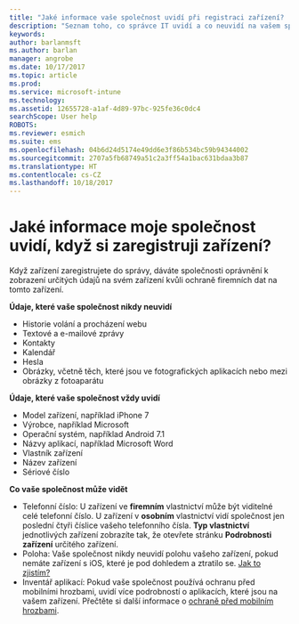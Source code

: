 ```yaml
---
title: "Jaké informace vaše společnost uvidí při registraci zařízení? | Dokumentace Microsoftu"
description: "Seznam toho, co správce IT uvidí a co neuvidí na vašem spravovaném zařízení"
keywords: 
author: barlanmsft
ms.author: barlan
manager: angrobe
ms.date: 10/17/2017
ms.topic: article
ms.prod: 
ms.service: microsoft-intune
ms.technology: 
ms.assetid: 12655728-a1af-4d89-97bc-925fe36c0dc4
searchScope: User help
ROBOTS: 
ms.reviewer: esmich
ms.suite: ems
ms.openlocfilehash: 04b6d24d5174e49dd6e3f86b534bc59b94344002
ms.sourcegitcommit: 2707a5fb68749a51c2a3ff54a1bac631bdaa3b87
ms.translationtype: HT
ms.contentlocale: cs-CZ
ms.lasthandoff: 10/18/2017
---
```

# <a name="what-information-can-my-company-see-when-i-enroll-my-device"></a>Jaké informace moje společnost uvidí, když si zaregistruji zařízení?

Když zařízení zaregistrujete do správy, dáváte společnosti oprávnění k zobrazení určitých údajů na svém zařízení kvůli ochraně firemních dat na tomto zařízení.

**Údaje, které vaše společnost nikdy neuvidí**

- Historie volání a procházení webu
- Textové a e-mailové zprávy
- Kontakty
- Kalendář
-   Hesla
- Obrázky, včetně těch, které jsou ve fotografických aplikacích nebo mezi obrázky z fotoaparátu

**Údaje, které vaše společnost vždy uvidí**

- Model zařízení, například iPhone 7
- Výrobce, například Microsoft
- Operační systém, například Android 7.1
- Názvy aplikací, například Microsoft Word
- Vlastník zařízení
- Název zařízení
- Sériové číslo

**Co vaše společnost může vidět**

-  Telefonní číslo: U zařízení ve **firemním** vlastnictví může být viditelné celé telefonní číslo. U zařízení v **osobním** vlastnictví vidí společnost jen poslední čtyři číslice vašeho telefonního čísla. **Typ vlastnictví** jednotlivých zařízení zobrazíte tak, že otevřete stránku **Podrobnosti zařízení** určitého zařízení.
-  Poloha: Vaše společnost nikdy neuvidí polohu vašeho zařízení, pokud nemáte zařízení s iOS, které je pod dohledem a ztratilo se. [Jak to zjistím?](https://go.microsoft.com/fwlink/?linkid=853816)
- Inventář aplikací: Pokud vaše společnost používá ochranu před mobilními hrozbami, uvidí více podrobností o aplikacích, které jsou na vašem zařízení. Přečtěte si další informace o [ochraně před mobilním hrozbami](you-are-prompted-to-install-mtd-ios.md).
